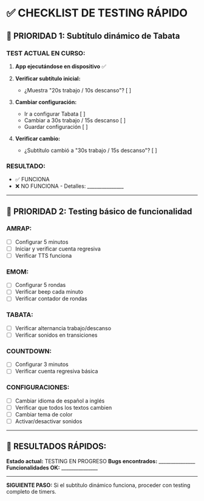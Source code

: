 # ✅ CHECKLIST DE TESTING RÁPIDO

## 🎯 **PRIORIDAD 1: Subtítulo dinámico de Tabata**

### TEST ACTUAL EN CURSO:
1. **App ejecutándose en dispositivo** ✅
2. **Verificar subtítulo inicial:**
   - ¿Muestra "20s trabajo / 10s descanso"? [ ]
   
3. **Cambiar configuración:**
   - Ir a configurar Tabata [ ]
   - Cambiar a 30s trabajo / 15s descanso [ ]
   - Guardar configuración [ ]
   
4. **Verificar cambio:**
   - ¿Subtítulo cambió a "30s trabajo / 15s descanso"? [ ]

### RESULTADO: 
- ✅ FUNCIONA
- ❌ NO FUNCIONA - Detalles: _______________

---

## 🎯 **PRIORIDAD 2: Testing básico de funcionalidad**

### AMRAP:
- [ ] Configurar 5 minutos
- [ ] Iniciar y verificar cuenta regresiva
- [ ] Verificar TTS funciona

### EMOM:
- [ ] Configurar 5 rondas
- [ ] Verificar beep cada minuto
- [ ] Verificar contador de rondas

### TABATA:
- [ ] Verificar alternancia trabajo/descanso
- [ ] Verificar sonidos en transiciones

### COUNTDOWN:
- [ ] Configurar 3 minutos
- [ ] Verificar cuenta regresiva básica

### CONFIGURACIONES:
- [ ] Cambiar idioma de español a inglés
- [ ] Verificar que todos los textos cambien
- [ ] Cambiar tema de color
- [ ] Activar/desactivar sonidos

---

## 📝 RESULTADOS RÁPIDOS:

**Estado actual:** TESTING EN PROGRESO
**Bugs encontrados:** _______________
**Funcionalidades OK:** _______________

---

**SIGUIENTE PASO:** Si el subtítulo dinámico funciona, proceder con testing completo de timers.
